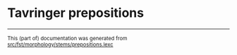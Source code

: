 # Tavringer prepositions

* * *

<small>This (part of) documentation was generated from [src/fst/morphology/stems/prepositions.lexc](https://github.com/giellalt/lang-rmu-x-testing/blob/main/src/fst/morphology/stems/prepositions.lexc)</small>
